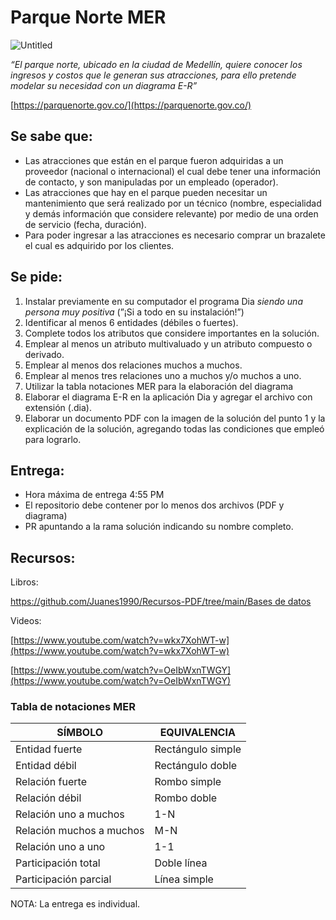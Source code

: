 # Parque Norte MER

![Untitled](Untitled.png)

*“El parque norte, ubicado en la ciudad de Medellín, quiere conocer los ingresos y costos que le generan sus 
atracciones, para ello pretende modelar su necesidad con un diagrama E-R”*

[https://parquenorte.gov.co/](https://parquenorte.gov.co/)

## Se sabe que:

- Las atracciones que están en el parque fueron adquiridas a un proveedor (nacional o internacional) el cual debe tener
  una información de contacto, y son manipuladas por un empleado (operador).
- Las atracciones que hay en el parque pueden necesitar un mantenimiento que será realizado por un técnico (nombre,
  especialidad y demás información que considere relevante) por medio de una orden de servicio (fecha, duración).
- Para poder ingresar a las atracciones es necesario comprar un brazalete el cual es adquirido por los clientes.

## Se pide:

1. Instalar previamente en su computador el programa Dia *siendo una persona muy positiva* (”¡Si a todo en su
   instalación!”)
2. Identificar al menos 6 entidades (débiles o fuertes).
3. Complete todos los atributos que considere importantes en la solución.
4. Emplear al menos un atributo multivaluado y un atributo compuesto o derivado.
5. Emplear al menos dos relaciones muchos a muchos.
6. Emplear al menos tres relaciones uno a muchos y/o muchos a uno.
7. Utilizar la tabla notaciones MER para la elaboración del diagrama
8. Elaborar el diagrama E-R en la aplicación Dia y agregar el archivo con extensión (.dia).
9. Elaborar un documento PDF con la imagen de la solución del punto 1 y la explicación de la solución, agregando todas
   las condiciones que empleó para lograrlo.

## Entrega:

- Hora máxima de entrega 4:55 PM
- El repositorio debe contener por lo menos dos archivos (PDF y diagrama)
- PR apuntando a la rama solución indicando su nombre completo.

## Recursos:

Libros:

[https://github.com/Juanes1990/Recursos-PDF/tree/main/Bases de datos](https://github.com/Juanes1990/Recursos-PDF/tree/main/Bases%20de%20datos)

Videos:

[https://www.youtube.com/watch?v=wkx7XohWT-w](https://www.youtube.com/watch?v=wkx7XohWT-w)

[https://www.youtube.com/watch?v=OeIbWxnTWGY](https://www.youtube.com/watch?v=OeIbWxnTWGY)

### Tabla de notaciones MER

| SÍMBOLO                  | EQUIVALENCIA      |
|--------------------------|-------------------|
| Entidad fuerte           | Rectángulo simple |
| Entidad débil            | Rectángulo doble  |
| Relación fuerte          | Rombo simple      |
| Relación débil           | Rombo doble       |
| Relación uno a muchos    | 1-N               |
| Relación muchos a muchos | M-N               |
| Relación uno a uno       | 1-1               |
| Participación total      | Doble línea       |
| Participación parcial    | Línea simple      |

NOTA: La entrega es individual.